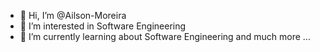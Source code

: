 - 👋 Hi, I’m @Ailson-Moreira
- 👀 I’m interested in Software Engineering
- 🌱 I’m currently learning about Software Engineering and much more ...

<!---
Ailson-Moreira/Ailson-Moreira is a ✨ special ✨ repository because its `README.md` (this file) appears on your GitHub profile.
You can click the Preview link to take a look at your changes.
--->
